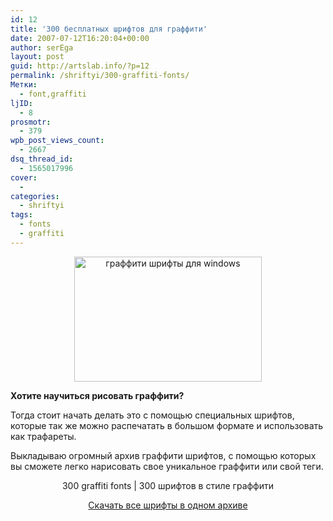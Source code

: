 ```yaml
---
id: 12
title: '300 бесплатных шрифтов для граффити'
date: 2007-07-12T16:20:04+00:00
author: serEga
layout: post
guid: http://artslab.info/?p=12
permalink: /shriftyi/300-graffiti-fonts/
Метки:
  - font,graffiti
ljID:
  - 8
prosmotr:
  - 379
wpb_post_views_count:
  - 2667
dsq_thread_id:
  - 1565017996
cover:
  -
categories:
  - shriftyi
tags:
  - fonts
  - graffiti
---
```

<center>
  <img src="https://cldup.com/KuDHo8DFTD.jpg" alt="граффити шрифты для windows" title="grafffitigs2" width="300" height="200" />
</center>

**Хотите научиться рисовать граффити?**

Тогда стоит начать делать это с помощью специальных шрифтов, которые так же можно распечатать в большом формате и использовать как трафареты.

Выкладываю огромный архив граффити шрифтов, с помощью которых вы сможете легко нарисовать свое уникальное граффити или свой теги.

<center>
  300 graffiti fonts | 300 шрифтов в стиле граффити
</center>

<p align="center">
  <a href="https://app.box.com/s/5v2bhke9ulrc6k8orwcw" title="скачать шрифты" target="_blank">Скачать все шрифты в одном архиве</a>
</p>